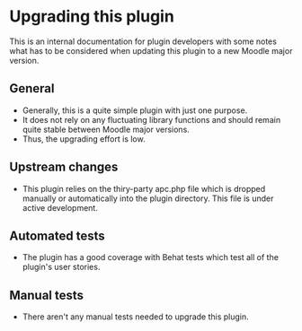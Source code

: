 Upgrading this plugin
=====================

This is an internal documentation for plugin developers with some notes what has to be considered when updating this plugin to a new Moodle major version.

General
-------

* Generally, this is a quite simple plugin with just one purpose.
* It does not rely on any fluctuating library functions and should remain quite stable between Moodle major versions.
* Thus, the upgrading effort is low.


Upstream changes
----------------

* This plugin relies on the thiry-party apc.php file which is dropped manually or automatically into the plugin directory. This file is under active development. 


Automated tests
---------------

* The plugin has a good coverage with Behat tests which test all of the plugin's user stories.


Manual tests
------------

* There aren't any manual tests needed to upgrade this plugin.
